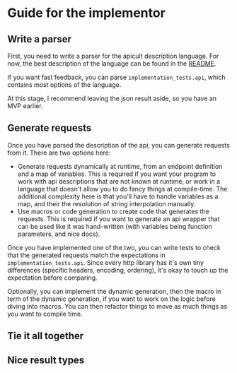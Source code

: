 # Guide for the implementor

## Write a parser

First, you need to write a parser for the apicult description language. For now, the best description of the language can be found in the [README](./README.md).

If you want fast feedback, you can parse `implementation_tests.api`, which contains most options of the language.

At this stage, I recommend leaving the json result aside, so you have an MVP earlier.

## Generate requests

Once you have parsed the description of the api, you can generate requests from it. There are two options here:

- Generate requests dynamically at runtime, from an endpoint definition and a map of variables. This is required if you want your program to work with api descriptions that are not known at runtime, or work in a language that doesn't allow you to do fancy things at compile-time. The additional complexity here is that you'll have to handle variables as a map, and their the resolution of string interpolation manually.
- Use macros or code generation to create code that generates the requests. This is required if you want to generate an api wrapper that can be used like it was hand-written (with variables being function parameters, and nice docs).

Once you have implemented one of the two, you can write tests to check that the generated requests match the expectations in `implementation_tests.api`. Since every http library has it's own tiny differences (specific headers, encoding, ordering), it's okay to touch up the expectation before comparing.

Optionally, you can implement the dynamic generation, then the macro in term of the dynamic generation, if you want to work on the logic before diving into macros. You can then refactor things to move as much things as you want to compile time.

## Tie it all together

## Nice result types